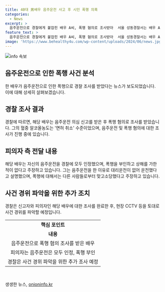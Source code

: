 ```yaml
---
title: 40대 男배우 음주운전 사고 후 시민 폭행 의혹
categories:
  - News
excerpt: >
  음주운전으로 경찰에게 붙잡힌 배우 A씨, 폭행 혐의로 조사받아  서울 성동경찰서는 배우 A씨를 폭행 혐의로 조사 중. A씨는 음주운전을 시민에게 신고당한 후 폭행한 혐의를 받으며 부인하고 있다. 음주운전으로 혈중알코올농도가 면허 취소 수준이었던 A씨는 혐의를 부인하며 사건 경위를 파악하기 위해 현장 CCTV를 확인 중이다. A씨는 음주운전을 인정하고 폭행 부분을 부인하며, 사건에 관한 추가 진술을 기다리고 있다.
feature_text: >
  음주운전으로 경찰에게 붙잡힌 배우 A씨, 폭행 혐의로 조사받아  서울 성동경찰서는 배우 A씨를 폭행 혐의로 조사 중. A씨는 음주운전을 시민에게 신고당한 후 폭행한 혐의를 받으며 부인하고 있다. 음주운전으로 혈중알코올농도가 면허 취소 수준이었던 A씨는 혐의를 부인하며 사건 경위를 파악하기 위해 현장 CCTV를 확인 중이다. A씨는 음주운전을 인정하고 폭행 부분을 부인하며, 사건에 관한 추가 진술을 기다리고 있다.
image: 'https://www.behealthy4u.com/wp-content/uploads/2024/06/news.jpg'
---
```


<p><img src="https://www.behealthy4u.com/wp-content/uploads/2024/06/news.jpg" alt="info 속보" /></p>

<h2 data-ke-size="size26">음주운전으로 인한 폭행 사건 분석</h2>

<p data-ke-size="size16">한 배우가 음주운전으로 인한 폭행으로 경찰 조사를 받았다는 뉴스가 보도되었습니다. 이에 대해 상세히 살펴보겠습니다.</p>

<h2 data-ke-size="size24">경찰 조사 결과</h2>

<p data-ke-size="size16">경찰에 따르면, 해당 배우는 음주운전 의심 신고를 받은 후 폭행 혐의로 조사를 받았습니다. 그의 혈중 알코올농도는 '면허 취소' 수준이었으며, 음주운전 및 폭행 혐의에 대한 조사가 진행 중에 있습니다.</p>

<h2 data-ke-size="size24">피의자 측 전달 내용</h2>

<p data-ke-size="size16">해당 배우는 자신의 음주운전을 경찰에 모두 인정했으며, 폭행을 부인하고 상해를 가한 적이 없다고 주장하고 있습니다. 그는 음주운전을 한 이유로 대리운전이 없어 운전했다고 설명했으며, 폭행에 대해서는 다른 사람들로부터 맞고소당했다고 주장하고 있습니다.</p>

<h2 data-ke-size="size24">사건 경위 파악을 위한 추가 조치</h2>

<p data-ke-size="size16">경찰은 신고자와 피의자인 해당 배우에 대한 조사를 완료한 후, 현장 CCTV 등을 토대로 사건 경위를 파악할 예정입니다.</p>

<table>
    <tr>
        <td style="text-align: center; height: 17px;"><b>핵심 포인트</b></td>
    </tr>
    <tr>
        <td style="text-align: center; height: 17px;"><b>내용</b></td>
    </tr>
    <tr>
        <td style="text-align: center; height: 17px;">음주운전으로 폭행 혐의 조사를 받은 배우</td>
    </tr>
    <tr>
        <td style="text-align: center; height: 17px;">피의자는 음주운전은 모두 인정, 폭행 부인</td>
    </tr>
    <tr>
        <td style="text-align: center; height: 17px;">경찰은 사건 경위 파악을 위한 추가 조사 예정</td>
    </tr>
</table>

<p data-ke-size="size16">&nbsp;</p>
생생한 뉴스, <a href="https://onioninfo.kr" rel="dofollow">onioninfo.kr</a>


